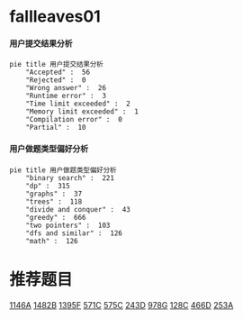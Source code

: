 # fallleaves01

<!-- tabs:start -->



#### **用户提交结果分析**

```mermaid
pie title 用户提交结果分析
    "Accepted" :  56
    "Rejected" :  0
    "Wrong answer" :  26
    "Runtime error" :  3
    "Time limit exceeded" :  2
    "Memory limit exceeded" :  1
    "Compilation error" :  0
    "Partial" :  10
```

#### **用户做题类型偏好分析**

```mermaid
pie title 用户做题类型偏好分析
    "binary search" :  221
    "dp" :  315
    "graphs" :  37
    "trees" :  118
    "divide and conquer" :  43
    "greedy" :  666
    "two pointers" :  103
    "dfs and similar" :  126
    "math" :  126
```



<!-- tabs:end -->
# 推荐题目
[1146A](https://codeforces.com/contest/1146/problem/A)
[1482B](https://codeforces.com/contest/1482/problem/B)
[1395F](https://codeforces.com/contest/1395/problem/F)
[571C](https://codeforces.com/contest/571/problem/C)
[575C](https://codeforces.com/contest/575/problem/C)
[243D](https://codeforces.com/contest/243/problem/D)
[978G](https://codeforces.com/contest/978/problem/G)
[128C](https://codeforces.com/contest/128/problem/C)
[466D](https://codeforces.com/contest/466/problem/D)
[253A](https://codeforces.com/contest/253/problem/A)
